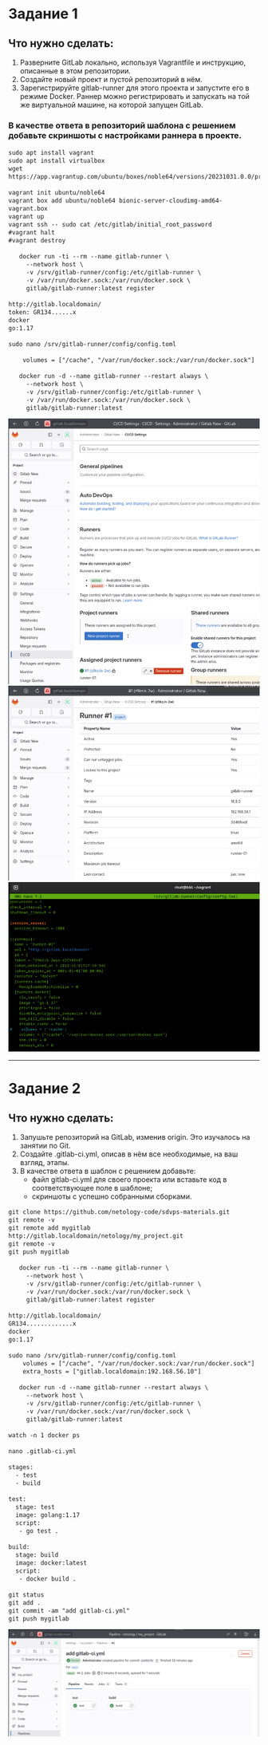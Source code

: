 # Задание 1

## Что нужно сделать:

1. Разверните GitLab локально, используя Vagrantfile и инструкцию, описанные в этом репозитории.
2. Создайте новый проект и пустой репозиторий в нём.
3. Зарегистрируйте gitlab-runner для этого проекта и запустите его в режиме Docker. Раннер можно регистрировать и запускать на той же виртуальной машине, на которой запущен GitLab.

### В качестве ответа в репозиторий шаблона с решением добавьте скриншоты с настройками раннера в проекте.

```
sudo apt install vagrant
sudo apt install virtualbox
wget https://app.vagrantup.com/ubuntu/boxes/noble64/versions/20231031.0.0/providers/virtualbox/unknown/vagrant.box

vagrant init ubuntu/noble64
vagrant box add ubuntu/noble64 bionic-server-cloudimg-amd64-vagrant.box
vagrant up
vagrant ssh -- sudo cat /etc/gitlab/initial_root_password
#vagrant halt
#vagrant destroy

   docker run -ti --rm --name gitlab-runner \
     --network host \
     -v /srv/gitlab-runner/config:/etc/gitlab-runner \
     -v /var/run/docker.sock:/var/run/docker.sock \
     gitlab/gitlab-runner:latest register

http://gitlab.localdomain/
token: GR134......x
docker
go:1.17

sudo nano /srv/gitlab-runner/config/config.toml

    volumes = ["/cache", "/var/run/docker.sock:/var/run/docker.sock"]

   docker run -d --name gitlab-runner --restart always \
     --network host \
     -v /srv/gitlab-runner/config:/etc/gitlab-runner \
     -v /var/run/docker.sock:/var/run/docker.sock \
     gitlab/gitlab-runner:latest
```

![gitlab-1](img/gitlab-01.png)
![gitlab-2](img/gitlab-02.png)
![gitlab-3](img/gitlab-03.png)

---

# Задание 2

## Что нужно сделать:

1. Запушьте репозиторий на GitLab, изменив origin. Это изучалось на занятии по Git.
2. Создайте .gitlab-ci.yml, описав в нём все необходимые, на ваш взгляд, этапы.
3. В качестве ответа в шаблон с решением добавьте:
   * файл gitlab-ci.yml для своего проекта или вставьте код в соответствующее поле в шаблоне;
   * скриншоты с успешно собранными сборками.

```
git clone https://github.com/netology-code/sdvps-materials.git
git remote -v
git remote add mygitlab http://gitlab.localdomain/netology/my_project.git
git remote -v
git push mygitlab

   docker run -ti --rm --name gitlab-runner \
     --network host \
     -v /srv/gitlab-runner/config:/etc/gitlab-runner \
     -v /var/run/docker.sock:/var/run/docker.sock \
     gitlab/gitlab-runner:latest register

http://gitlab.localdomain/
GR134.............x
docker
go:1.17

sudo nano /srv/gitlab-runner/config/config.toml
    volumes = ["/cache", "/var/run/docker.sock:/var/run/docker.sock"]
    extra_hosts = ["gitlab.localdomain:192.168.56.10"]

   docker run -d --name gitlab-runner --restart always \
     --network host \
     -v /srv/gitlab-runner/config:/etc/gitlab-runner \
     -v /var/run/docker.sock:/var/run/docker.sock \
     gitlab/gitlab-runner:latest

watch -n 1 docker ps

nano .gitlab-ci.yml
   
stages:
  - test
  - build

test:
  stage: test
  image: golang:1.17
  script: 
   - go test .

build:
  stage: build
  image: docker:latest
  script:
   - docker build .
      
git status
git add .
git commit -am "add gitlab-ci.yml"
git push mygitlab
```
![gitlab-4](img/gitlab-04.png)
